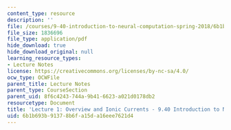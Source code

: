 ```yaml
---
content_type: resource
description: ''
file: /courses/9-40-introduction-to-neural-computation-spring-2018/6b1b693b91378b6fa15da16eee7621d4_MIT9_40S18_Lec01.pdf
file_size: 1836696
file_type: application/pdf
hide_download: true
hide_download_original: null
learning_resource_types:
- Lecture Notes
license: https://creativecommons.org/licenses/by-nc-sa/4.0/
ocw_type: OCWFile
parent_title: Lecture Notes
parent_type: CourseSection
parent_uid: 8f6c4243-744a-9b41-6623-a021d0178db2
resourcetype: Document
title: 'Lecture 1: Overview and Ionic Currents - 9.40 Introduction to Neural Computation'
uid: 6b1b693b-9137-8b6f-a15d-a16eee7621d4
---
```

